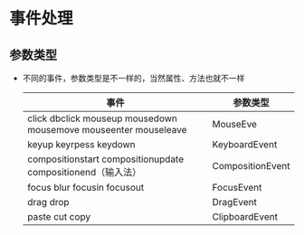 # 事件处理

## 参数类型

  - 不同的事件，参数类型是不一样的，当然属性、方法也就不一样

    | 事件                                                              | 参数类型             |
    | --------------------------------------------------------------- | ---------------- |
    | click dbclick mouseup mousedown mousemove mouseenter mouseleave | MouseEve         |
    | keyup keyrpess keydown                                          | KeyboardEvent    |
    | compositionstart compositionupdate compositionend（输入法）          | CompositionEvent |
    | focus blur focusin focusout                                     | FocusEvent       |
    | drag drop                                                       | DragEvent        |
    | paste cut copy                                                  | ClipboardEvent   |
